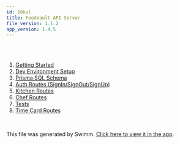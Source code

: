 ```yaml
---
id: 16kul
title: FoodVault API Server
file_version: 1.1.2
app_version: 1.4.5
---
```


<!-- Intro - Do not remove this comment -->
<br/>

<br/>

<!-- Steps - Do not remove this comment -->
1. [Getting Started](getting-started.5nnd1.sw.md)
2. [Dev Environment Setup](dev-environment-setup.j021o.sw.md)
3. [Prisma SQL Schema ](prisma-sql-schema.t40ya.sw.md)
4. [Auth Routes (SignIn/SignOut/SignUp)](auth-routes-signinsignoutsignup.o3wts.sw.md)
5. [Kitchen Routes](kitchen-routes.pdp1k.sw.md)
6. [Chef Routes](chef-routes.zx84e.sw.md)
7. [Tests](tests.bi7zo.sw.md)
8. [Time Card Routes](time-card-routes.fpcar.sw.md)


<br/>

This file was generated by Swimm. [Click here to view it in the app](/repos/Z2l0aHViJTNBJTNBZm9vZHZhdWx0LWFwaSUzQSUzQWZvb2R2YXVsdC1pbw==/playlists/16kul).
